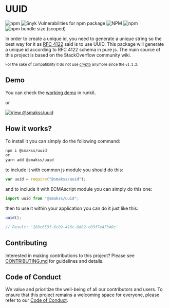 # UUID

![npm](https://img.shields.io/npm/v/@smakss/uuid) ![Snyk Vulnerabilities for npm package](https://img.shields.io/snyk/vulnerabilities/npm/@smakss/uuid) ![NPM](https://img.shields.io/npm/l/@smakss/uuid) ![npm](https://img.shields.io/npm/dt/@smakss/uuid) ![npm bundle size (scoped)](https://img.shields.io/bundlephobia/min/@smakss/uuid)

In order to create a unique id, you need to generate a unique string so the best way for it as [RFC 4122](https://www.ietf.org/rfc/rfc4122.txt) said is to use UUID. This package will generate a unique id according to RFC 4122 schema in pure js. The main source of this project is based on the StackOverflow community wiki.

<sub>For the sake of compatibility it do not use [crypto](https://developer.mozilla.org/en-US/docs/Web/API/Window/crypto) anymore since the `v1.1.2`.</sub>

## Demo

You can check the [working demo](https://runkit.com/smakss/uuid) in runkit.

or

[![View @smakss/uuid](https://codesandbox.io/static/img/play-codesandbox.svg)](https://codesandbox.io/s/smakss-uuid-x5cqpb?fontsize=14&hidenavigation=1&theme=dark)

## How it works?

To install it you can simply do the following command:

```bash
npm i @smakss/uuid
or
yarn add @smakss/uuid
```

to include it with common js module you should do this:

```js
var uuid = require("@smakss/uuid");
```

and to include it with ECMAscript module you can simply do this one:

```js
import uuid from "@smakss/uuid";
```

then to use it within your application you can do it just like this:

```js
uuid();

// Result: '289c653f-6c89-416c-8d82-c03f7e47340c'
```

## Contributing

Interested in making contributions to this project? Please see [CONTRIBUTING.md](https://github.com/SMAKSS/uuid/blob/master/.github/CONTRIBUTING.md) for guidelines and details.

## Code of Conduct

We value and prioritize the well-being of all our contributors and users. To ensure that this project remains a welcoming space for everyone, please refer to our [Code of Conduct](https://github.com/SMAKSS/uuid/blob/master/.github/CODE_OF_CONDUCT.md).
